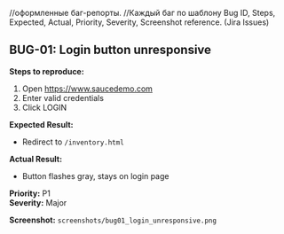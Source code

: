 //оформленные баг-репорты.
//Каждый баг по шаблону Bug ID, Steps, Expected, Actual, Priority, Severity, Screenshot reference. (Jira Issues)

## BUG-01: Login button unresponsive

**Steps to reproduce:**  
1. Open https://www.saucedemo.com  
2. Enter valid credentials  
3. Click LOGIN  

**Expected Result:**  
- Redirect to `/inventory.html`  

**Actual Result:**  
- Button flashes gray, stays on login page  

**Priority:** P1  
**Severity:** Major  

**Screenshot:** `screenshots/bug01_login_unresponsive.png`

